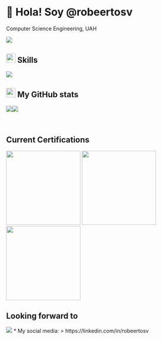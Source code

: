# 👋 Hola! Soy @robeertosv

Computer Science Engineering, UAH

<img src="https://user-images.githubusercontent.com/73097560/115834477-dbab4500-a447-11eb-908a-139a6edaec5c.gif">


## <img src="https://media2.giphy.com/media/QssGEmpkyEOhBCb7e1/giphy.gif?cid=ecf05e47a0n3gi1bfqntqmob8g9aid1oyj2wr3ds3mg700bl&rid=giphy.gif" width ="25"><b> Skills</b>

<img src="https://skillicons.dev/icons?i=aws,firebase,googlecloud,html,css,js,react,github,java,nodejs,py,git&perline=14" />

## <img src="https://media.giphy.com/media/cj87CxfRtrUifF3Ryk/giphy.gif" height="25"><b> My GitHub stats</b>

<div style="display:flex">
  
  <img src="https://github-readme-stats.vercel.app/api?username=robeertosv&show_icons=true&count_private=true&hide_border=true&theme=dark" />
  <img src="https://github-readme-stats.vercel.app/api/top-langs/?username=robeertosv&hide_border=true&theme=dark" />  
</div>


<br/>  
<br/>



## Current Certifications
<div>
  <img src="https://images.credly.com/images/519a6dba-f145-4c1a-85a2-1d173d6898d9/image.png" width="200px">
<img src="https://images.credly.com/images/00634f82-b07f-4bbd-a6bb-53de397fc3a6/image.png" width="200px">
<img src="https://images.credly.com/images/2784d0d8-327c-406f-971e-9f0e15097003/image.png" width="200px">
</div>

## Looking forward to
<img src="https://images.credly.com/size/340x340/images/0e284c3f-5164-4b21-8660-0d84737941bc/image.png">
* My social media:
> https://linkedin.com/in/robeertosv
